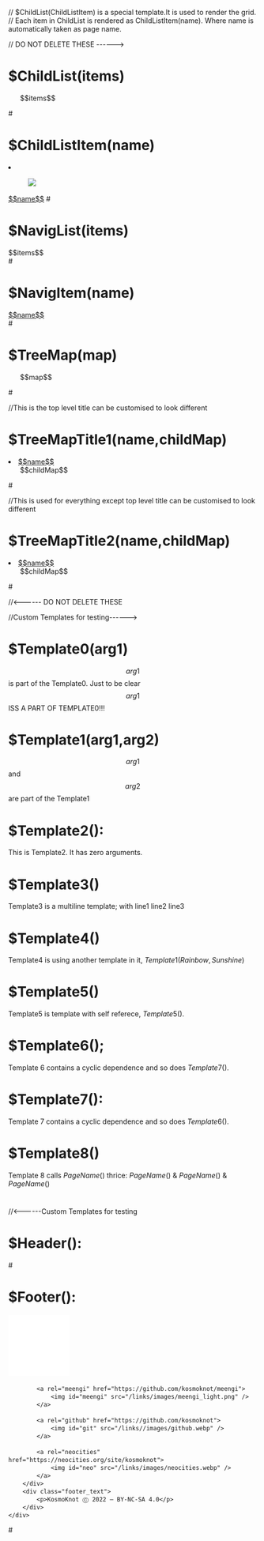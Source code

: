 // $ChildList(ChildListItem) is a special template.It is used to render the grid.
// Each item in ChildList is rendered as ChildListItem(name). Where name is automatically taken as page name.

// DO NOT DELETE THESE ------>
# $ChildList(items)
<ul class="childlist">$$items$$</ul>
#

# $ChildListItem(name)
<li><a href="$$name$$.html"><figure><img style="width: 150px;" src="/links/images/$$name$$.gif"></figure>$$name$$<caption></caption></a>
#

# $NavigList(items)
<div class="NavigList">$$items$$</div>
#

# $NavigItem(name)
<div class="NavigItem"><a href="$$name$$.html">$$name$$</a></div>
#

# $TreeMap(map)
<ul>
$$map$$
</ul>
#

//This is the top level title can be customised to look different
# $TreeMapTitle1(name,childMap)
<li><a href="$$name$$.html">$$name$$</a>
<ul>
$$childMap$$
</ul>
#

//This is used for everything except top level title can be customised to look different
# $TreeMapTitle2(name,childMap)
<li><a href="$$name$$.html">$$name$$</a>
<ul>
$$childMap$$
</ul>
#

//<------ DO NOT DELETE THESE

//Custom Templates for testing------>

# $Template0(arg1)
$$arg1$$ is part of the Template0. Just to be clear $$arg1$$ ISS A PART OF TEMPLATE0!!!
#

# $Template1(arg1,arg2)
$$arg1$$ and $$arg2$$ are part of the Template1
#

# $Template2():
This is Template2. It has zero arguments.
#

# $Template3()
Template3 is a multiline template;
with line1
line2
line3
#

# $Template4()
Template4 is using another template in it, $Template1(Rainbow,Sunshine)$
#

# $Template5()
Template5 is template with self referece, $Template5()$.
#

# $Template6();
Template 6 contains a cyclic dependence and so does $Template7()$.
#

# $Template7():
Template 7 contains a cyclic dependence and so does $Template6()$.
#

# $Template8()
Template 8 calls $PageName()$ thrice: $PageName()$ & $PageName()$ & $PageName()$
#

//<------Custom Templates for testing

# $Header():
<!DOCTYPE html>
<html>

<head>
    <meta charset="UTF-8">
    <meta name="description" content="Meengi demo website">
    <meta name="viewport" content="width=device-width, initial-scale=1.0, maximum-scale=1">
    <title>Meengi - $PageName()$ </title>
    <link rel="icon" href="/links/images/meengi.png" type="image/icon type">
    <link href="/links/style.css" rel="stylesheet" type="text/css" media="all">
</head>

<body>
#

# $Footer():
</body>
<footer>
    <div class="footerContainer">
        <div class="footer">
            <a rel="license" href="http://creativecommons.org/licenses/by-nc-sa/4.0/">
                <img id="cc" alt="Creative Commons License" src="/links/images/creative_commons_min.webp" />
            </a>

            <a rel="meengi" href="https://github.com/kosmoknot/meengi">
                <img id="meengi" src="/links/images/meengi_light.png" />
            </a>

            <a rel="github" href="https://github.com/kosmoknot">
                <img id="git" src="/links//images/github.webp" />
            </a>

            <a rel="neocities" href="https://neocities.org/site/kosmoknot">
                <img id="neo" src="/links/images/neocities.webp" />
            </a>
        </div>
        <div class="footer_text">
            <p>KosmoKnot Ⓒ 2022 — BY-NC-SA 4.0</p>
        </div>
    </div>
</footer>

</html>
# 